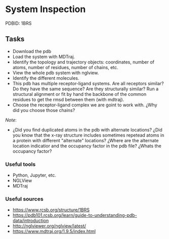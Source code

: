 # System Inspection

PDBID: 1BRS

## Tasks

- Download the pdb
- Load the system with MDTraj.
- Identify the topology and trajectory objects: coordinates, number of atoms, number of residues,
  number of chains, etc.
- View the whole pdb system with nglview.
- Identify the different molecules.
- This pdb has multiple receptor-ligand systems. Are all receptors similar? Do they have the same sequence? Are they structurally similar? Run a structural alignment or fit by hand the backbone of the common residues to get the rmsd between them (with mdtraj).
- Choose the receptor-ligand complex we are goint to work with. ¿Why did you choose those chains?

*Note*:

- ¿Did you find duplicated atoms in the pdb with alternate locations? ¿Did you know that the x-ray
  structure includes sometimes repetead atoms in a protein with different "alternate" locations? ¿Where are the alternate location indicatior and the occupancy factor in the pdb file? ¿Whats the occupancy factor?

### Useful tools

- Python, Jupyter, etc.
- NGLView
- MDTraj

### Useful sources

- https://www.rcsb.org/structure/1BRS    
- https://pdb101.rcsb.org/learn/guide-to-understanding-pdb-data/introduction    
- http://nglviewer.org/nglview/latest/    
- https://www.mdtraj.org/1.9.5/index.html  
 
